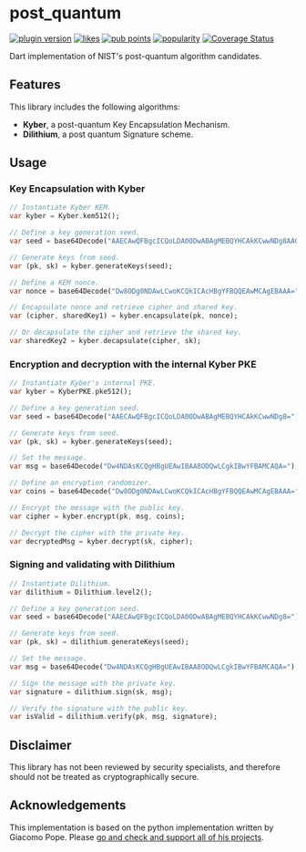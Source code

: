 # post_quantum

[![plugin version](https://img.shields.io/pub/v/post_quantum?label=pub)](https://pub.dev/packages/post_quantum)
[![likes](https://img.shields.io/pub/likes/post_quantum?logo=dart)](https://pub.dev/packages/post_quantum/score)
[![pub points](https://img.shields.io/pub/points/post_quantum?logo=dart&color=teal)](https://pub.dev/packages/post_quantum/score)
[![popularity](https://img.shields.io/pub/popularity/post_quantum?logo=dart)](https://pub.dev/packages/post_quantum/score)
[![Coverage Status](https://coveralls.io/repos/github/tomasagata/post_quantum/badge.svg)](https://coveralls.io/github/tomasagata/post_quantum)

Dart implementation of NIST's post-quantum algorithm candidates.

## Features

This library includes the following algorithms:
- __Kyber__, a post-quantum Key Encapsulation Mechanism.
- __Dilithium__, a post quantum Signature scheme.

## Usage

### Key Encapsulation with Kyber

```dart
// Instantiate Kyber KEM.
var kyber = Kyber.kem512();

// Define a key generation seed.
var seed = base64Decode("AAECAwQFBgcICQoLDA0ODwABAgMEBQYHCAkKCwwNDg8AAQIDBAUGBwgJCgsMDQ4PAAECAwQFBgcICQoLDA0ODw==");

// Generate keys from seed.
var (pk, sk) = kyber.generateKeys(seed);

// Define a KEM nonce.
var nonce = base64Decode("Dw8ODg0NDAwLCwoKCQkICAcHBgYFBQQEAwMCAgEBAAA=");

// Encapsulate nonce and retrieve cipher and shared key.
var (cipher, sharedKey1) = kyber.encapsulate(pk, nonce);

// Or decapsulate the cipher and retrieve the shared key.
var sharedKey2 = kyber.decapsulate(cipher, sk);

```

### Encryption and decryption with the internal Kyber PKE

```dart
// Instantiate Kyber's internal PKE.
var kyber = KyberPKE.pke512();

// Define a key generation seed.
var seed = base64Decode("AAECAwQFBgcICQoLDA0ODwABAgMEBQYHCAkKCwwNDg8=");

// Generate keys from seed.
var (pk, sk) = kyber.generateKeys(seed);

// Set the message.
var msg = base64Decode("Dw4NDAsKCQgHBgUEAwIBAA8ODQwLCgkIBwYFBAMCAQA=");

// Define an encryption randomizer.
var coins = base64Decode("Dw8ODg0NDAwLCwoKCQkICAcHBgYFBQQEAwMCAgEBAAA=");

// Encrypt the message with the public key.
var cipher = kyber.encrypt(pk, msg, coins);

// Decrypt the cipher with the private key.
var decryptedMsg = kyber.decrypt(sk, cipher);
```

### Signing and validating with Dilithium

```dart
// Instantiate Dilithium.
var dilithium = Dilithium.level2();

// Define a key generation seed.
var seed = base64Decode("AAECAwQFBgcICQoLDA0ODwABAgMEBQYHCAkKCwwNDg8=");

// Generate keys from seed.
var (pk, sk) = dilithium.generateKeys(seed);

// Set the message.
var msg = base64Decode("Dw4NDAsKCQgHBgUEAwIBAA8ODQwLCgkIBwYFBAMCAQA=");

// Sign the message with the private key.
var signature = dilithium.sign(sk, msg);

// Verify the signature with the public key.
var isValid = dilithium.verify(pk, msg, signature);
```

## Disclaimer

This library has not been reviewed by security specialists, and therefore should not be treated as cryptographically secure.

## Acknowledgements

This implementation is based on the python implementation written by Giacomo Pope. Please [go and check and support all of his projects](https://github.com/giacomopope).
